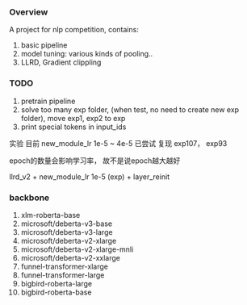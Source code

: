 ### Overview
A project for nlp competition, contains:
1. basic pipeline
2. model tuning: various kinds of pooling..
3. LLRD, Gradient clippling


### TODO
1. pretrain pipeline
2. solve too many exp folder, (when test, no need to create new exp folder), move exp1, exp2 to exp 
3. print special tokens in input_ids


实验
目前 new_module_lr 1e-5 ~ 4e-5 已尝试
复现 exp107，  exp93

epoch的数量会影响学习率， 故不是说epoch越大越好

llrd_v2 + new_module_lr 1e-5 (exp) + layer_reinit





### backbone
1. xlm-roberta-base
2. microsoft/deberta-v3-base
3. microsoft/deberta-v3-large
4. microsoft/deberta-v2-xlarge
5. microsoft/deberta-v2-xlarge-mnli 
6. microsoft/deberta-v2-xxlarge
7. funnel-transformer-xlarge
8. funnel-transformer-large
9. bigbird-roberta-large
10. bigbird-roberta-base